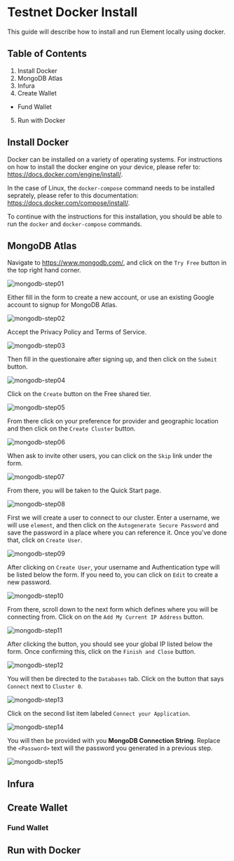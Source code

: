 # Testnet Docker Install

This guide will describe how to install and run Element locally using docker. 

## Table of Contents

1. Install Docker
2. MongoDB Atlas
3. Infura
4. Create Wallet
  - Fund Wallet
5. Run with Docker

## Install Docker

Docker can be installed on a variety of operating systems.
For instructions on how to install the docker engine on your device, 
please refer to: https://docs.docker.com/engine/install/. 

In the case of Linux, the `docker-compose` command needs to be
installed seprately, please refer to this documentation: https://docs.docker.com/compose/install/.

To continue with the instructions for this installation, you should be
able to run the `docker` and `docker-compose` commands. 

## MongoDB Atlas

Navigate to https://www.mongodb.com/, and click on the `Try Free` button in the top
right hand corner.

![mongodb-step01](https://user-images.githubusercontent.com/86194145/154098036-d5d41767-2f3b-417f-8f67-eb487e37157b.png)

Either fill in the form to create a new account, or use an existing Google account to signup for 
MongoDB Atlas. 

![mongodb-step02](https://user-images.githubusercontent.com/86194145/154075769-90b7b4fe-d814-4346-b862-8fd295bbb59b.png)

Accept the Privacy Policy and Terms of Service.

![mongodb-step03](https://user-images.githubusercontent.com/86194145/154075771-c392f028-b94a-4c6b-9a1e-6d6a9a5cf1ad.png)

Then fill in the questionaire after signing up, and then click on the `Submit` button.

![mongodb-step04](https://user-images.githubusercontent.com/86194145/154075777-9977e7e7-8c79-4459-ba96-1770ed358b57.png)

Click on the `Create` button on the Free shared tier.

![mongodb-step05](https://user-images.githubusercontent.com/86194145/154075783-e8789b1a-dc5b-471d-802d-aa03ee61d716.png)

From there click on your preference for provider and geographic location and then click on the `Create Cluster` button.

![mongodb-step06](https://user-images.githubusercontent.com/86194145/154075786-ee7549e5-1d98-4059-9f5d-a96288f8ad40.png)

When ask to invite other users, you can click on the `Skip` link under the form.

![mongodb-step07](https://user-images.githubusercontent.com/86194145/154075792-60dc13aa-60dc-41b1-9d44-d0a11143a674.png)

From there, you will be taken to the Quick Start page.

![mongodb-step08](https://user-images.githubusercontent.com/86194145/154098847-da4ee1f2-1f15-4750-99b3-4990cccd763f.png)

First we will create a user to connect to our cluster. Enter a username, we will use `element`, and then
click on the `Autogenerate Secure Password` and save the password in a place where you can reference it.
Once you've done that, click on `Create User`.

![mongodb-step09](https://user-images.githubusercontent.com/86194145/154098854-80ecaeee-c0f6-4141-ad1f-2c97ca22ed72.png)

After clicking on `Create User`, your username and Authentication type will be listed below the form.
If you need to, you can click on `Edit` to create a new password.

![mongodb-step10](https://user-images.githubusercontent.com/86194145/154098857-e679a63f-9131-4708-bb1a-fd4b298af459.png)

From there, scroll down to the next form which defines where you will be connecting from. Click on on the 
`Add My Current IP Address` button. 

![mongodb-step11](https://user-images.githubusercontent.com/86194145/154098861-1b0dfbaa-82b0-46d5-aa64-0a550aab609f.png)

After clicking the button, you should see your global IP listed below the form. Once confirming this, click on the
`Finish and Close` button. 

![mongodb-step12](https://user-images.githubusercontent.com/86194145/154101720-1e4f3dc4-8f0e-42c6-982e-1ab2a6170e11.png)

You will then be directed to the `Databases` tab. Click on the button that says `Connect` next to `Cluster 0`. 

![mongodb-step13](https://user-images.githubusercontent.com/86194145/154098867-9c52af2e-0f80-4741-bd85-d387e2b1b699.png)

Click on the second list item labeled `Connect your Application`. 

![mongodb-step14](https://user-images.githubusercontent.com/86194145/154098869-242e43dd-f000-43c8-8ef0-988b97efd027.png)

You will then be provided with you **MongoDB Connection String**. Replace the `<Password>` text will the password
you generated in a previous step. 

![mongodb-step15](https://user-images.githubusercontent.com/86194145/154098871-5329df5f-3ec8-4bf9-bb49-27eee6542521.png)

## Infura 

## Create Wallet

### Fund Wallet

## Run with Docker


